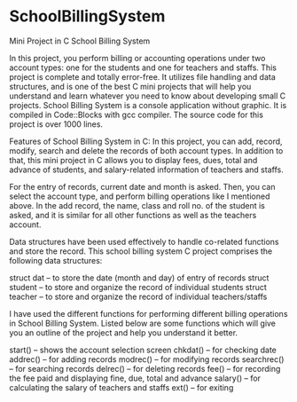 # SchoolBillingSystem
Mini Project in C School Billing System

In this project, you perform billing or accounting operations under two account types: one for the students and one for teachers and staffs.
This project is complete and totally error-free. It utilizes file handling and data structures, and is one of the best C mini projects that will help you understand 
and learn whatever you need to know about developing small C projects.
School Billing System is a console application without graphic. It is compiled in Code::Blocks with gcc compiler. The source code for this project is over 1000 lines.

Features of School Billing System in C:
In this project, you can add, record, modify, search and delete the records of both account types. In addition to that, this mini project in C allows you to 
display fees, dues, total
and advance of students, and salary-related information of teachers and staffs.

For the entry of records, current date and month is asked. Then, you can select the account type, and perform billing operations like I mentioned above. 
In the add record, the name, class and roll no. of the student is asked, and it is similar for all other functions as well as the teachers account.

Data structures have been used effectively to handle co-related functions and store the record. This school billing system C project comprises the following data 
structures:

struct dat – to store the date (month and day) of entry of records
struct student – to store and organize the record of individual students
struct teacher – to store and organize the record of individual teachers/staffs

I have used the different functions for performing different billing operations in School Billing System. Listed below are some functions which will give you an 
outline of the project and help you understand it better.

start() – shows the account selection screen
chkdat() – for checking date
addrec() – for adding records
modrec() – for modifying records
searchrec() – for searching records
delrec() – for deleting records
fee() – for recording the fee paid and displaying fine, due, total and advance
salary() – for calculating the salary of teachers and staffs
ext() – for exiting

